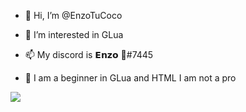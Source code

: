 - 👋 Hi, I’m @EnzoTuCoco
- 👀 I’m interested in GLua
- 📫 My discord is 𝗘𝗻𝘇𝗼 🦦#7445

- 🧒 I am a beginner in GLua and HTML I am not a pro

![](https://komarev.com/ghpvc/?username=EnzoTuCoco&color=blue)
